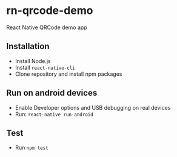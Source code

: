 # rn-qrcode-demo
React Native QRCode demo app

## Installation
- Install Node.js
- Install `react-native-cli`
- Clone repository and install npm packages

## Run on android devices
- Enable Developer options and USB debugging on real devices
- Run: `react-native run-android`

## Test
- Run `npm test`